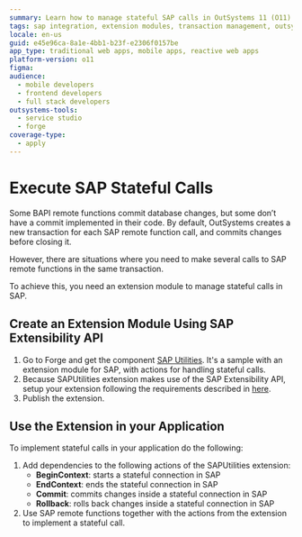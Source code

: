```yaml
---
summary: Learn how to manage stateful SAP calls in OutSystems 11 (O11) using an extension module with the SAP Extensibility API.
tags: sap integration, extension modules, transaction management, outsystems forge, stateful operations
locale: en-us
guid: e45e96ca-8a1e-4bb1-b23f-e2306f0157be
app_type: traditional web apps, mobile apps, reactive web apps
platform-version: o11
figma:
audience:
  - mobile developers
  - frontend developers
  - full stack developers
outsystems-tools:
  - service studio
  - forge
coverage-type:
  - apply
---
```


# Execute SAP Stateful Calls

Some BAPI remote functions commit database changes, but some don’t have a commit implemented in their code. By default, OutSystems creates a new transaction for each SAP remote function call, and commits changes before closing it.

However, there are situations where you need to make several calls to SAP remote functions in the same transaction.

To achieve this, you need an extension module to manage stateful calls in SAP.

## Create an Extension Module Using SAP Extensibility API

1. Go to Forge and get the component [SAP Utilities](<http://www.outsystems.com/forge/component/1012/sap-utilities/>). It's a sample with an extension module for SAP, with actions for handling stateful calls.
1. Because SAPUtilities extension makes use of the SAP Extensibility API, setup your extension following the requirements described in [here](<../../ref/apis/sap-extensibility-api.md>).
1. Publish the extension.

## Use the Extension in your Application

To implement stateful calls in your application do the following:

1. Add dependencies to the following actions of the SAPUtilities extension:
    * **BeginContext**: starts a stateful connection in SAP
    * **EndContext**: ends the stateful connection in SAP
    * **Commit**: commits changes inside a stateful connection in SAP
    * **Rollback**: rolls back changes inside a stateful connection in SAP
2. Use SAP remote functions together with the actions from the extension to implement a stateful call. 
